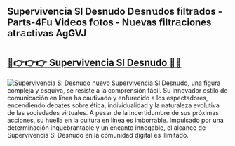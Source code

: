 ## Supervivencia Sl Desnudo D𝚎sn𝚞dos filtr𝚊dos - Parts-4Fu Vid𝚎os f𝚘tos - N𝚞evas filtr𝚊ciones atr𝚊ctivas AgGVJ

# <h2><a href="http://mb0xpn5.tromn.icu/?c=Supervivencia+Sl+Desnudo">🔗👉👉👉 Supervivencia Sl Desnudo 🔗🔗</a></h2>

[![Supervivencia Sl Desnudo nuevo](https://i.imgur.com/pEAQMta.gif)](http://mb0xpn5.tromn.icu/?c=Supervivencia+Sl+Desnudo)
Supervivencia Sl Desnudo, una figura compleja y esquiva, se resiste a la comprensión fácil. Su innovador estilo de comunicación en línea ha cautivado y enfurecido a los espectadores, encendiendo debates sobre ética, individualidad y la naturaleza evolutiva de las sociedades virtuales. A pesar de la incertidumbre de sus próximas acciones, su huella en la cultura en línea es imborrable. Impulsado por una determinación inquebrantable y un encanto innegable, el alcance de Supervivencia Sl Desnudo en la comunidad digital es ilimitado.
